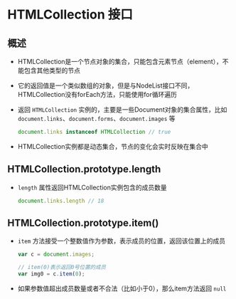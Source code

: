 # HTMLCollection 接口

## 概述

+ HTMLCollection是一个节点对象的集合，只能包含元素节点（element），不能包含其他类型的节点
+ 它的返回值是一个类似数组的对象，但是与NodeList接口不同，HTMLCollection没有forEach方法，只能使用for循环遍历

+ 返回 `HTMLCollection` 实例的，主要是一些Document对象的集合属性，比如 `document.links`、`document.forms`、`document.images` 等

  ```js
  document.links instanceof HTMLCollection // true
  ```

+ HTMLCollection实例都是动态集合，节点的变化会实时反映在集合中

## HTMLCollection.prototype.length

+ `length` 属性返回HTMLCollection实例包含的成员数量

  ```js
  document.links.length // 18
  ```

## HTMLCollection.prototype.item()

+ `item` 方法接受一个整数值作为参数，表示成员的位置，返回该位置上的成员

  ```js
  var c = document.images;

  // item(0)表示返回0号位置的成员
  var img0 = c.item(0);
  ```

+ 如果参数值超出成员数量或者不合法（比如小于0），那么item方法返回 `null`

